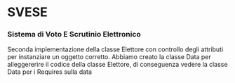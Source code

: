 # SVESE
### Sistema di Voto E Scrutinio Elettronico

Seconda implementazione della classe Elettore con controllo degli attributi per instanziare un oggetto corretto.
Abbiamo creato la classe Data per alleggererire il codice della classe Elettore, di conseguenza vedere la classe Data per i Requires sulla data
